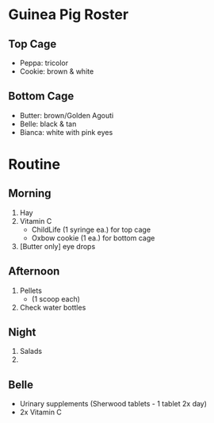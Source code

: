 # Guinea Pig Roster

## Top Cage
- Peppa: tricolor
- Cookie: brown & white

## Bottom Cage
- Butter: brown/Golden Agouti
- Belle: black & tan
- Bianca: white with pink eyes

# Routine

## Morning
1. Hay
2. Vitamin C
	- ChildLife (1 syringe ea.) for top cage
	- Oxbow cookie (1 ea.) for bottom cage
3. [Butter only] eye drops

## Afternoon
1. Pellets
	- (1 scoop each)
2. Check water bottles

## Night
1. Salads
2. 

## Belle

- Urinary supplements (Sherwood tablets - 1 tablet 2x day)
- 2x Vitamin C

